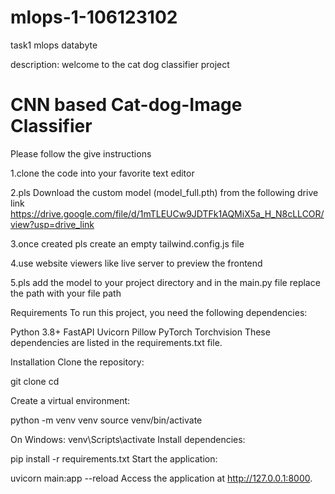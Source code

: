 # mlops-1-106123102
task1 mlops databyte


description:
welcome to the cat dog classifier project


# CNN based Cat-dog-Image Classifier
Please follow the give instructions

1.clone the code into your favorite text editor

2.pls Download the custom model (model_full.pth) from the following drive link https://drive.google.com/file/d/1mTLEUCw9JDTFk1AQMiX5a_H_N8cLLCOR/view?usp=drive_link

3.once created pls create an empty tailwind.config.js file

4.use website viewers like live server to preview the frontend

5.pls add the model to your project directory and in the main.py file replace the path with your file path

Requirements
To run this project, you need the following dependencies:

Python 3.8+
FastAPI
Uvicorn
Pillow
PyTorch
Torchvision
These dependencies are listed in the requirements.txt file.

Installation
Clone the repository:

git clone <repository-url>
cd <repository-folder>


Create a virtual environment:

python -m venv venv
source venv/bin/activate 

On Windows: venv\Scripts\activate
Install dependencies:

pip install -r requirements.txt
Start the application:


uvicorn main:app --reload
Access the application at http://127.0.0.1:8000.



